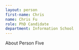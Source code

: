 ```yaml
---
layout: person
first-name: Chris
name: Chris Fu
role: PhD Candidate
department: Information School
---
```


About Person Five